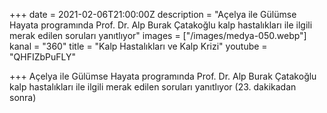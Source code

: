+++
date = 2021-02-06T21:00:00Z
description = "Açelya ile Gülümse Hayata programında Prof. Dr. Alp Burak Çatakoğlu kalp hastalıkları ile ilgili merak edilen soruları yanıtlıyor"
images = ["/images/medya-050.webp"]
kanal = "360"
title = "Kalp Hastalıkları ve Kalp Krizi"
youtube = "QHFIZbPuFLY"

+++
Açelya ile Gülümse Hayata programında Prof. Dr. Alp Burak Çatakoğlu kalp hastalıkları ile ilgili merak edilen soruları yanıtlıyor (23. dakikadan sonra)